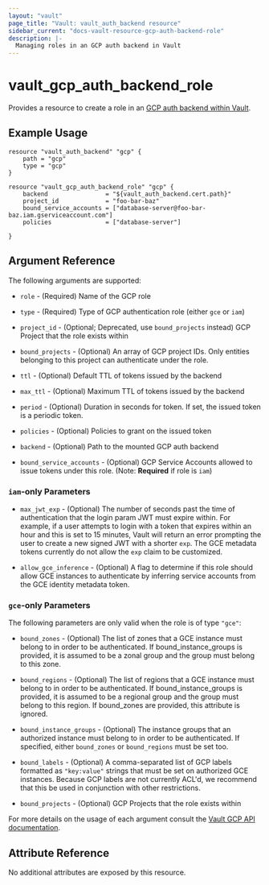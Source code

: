 ```yaml
---
layout: "vault"
page_title: "Vault: vault_auth_backend resource"
sidebar_current: "docs-vault-resource-gcp-auth-backend-role"
description: |-
  Managing roles in an GCP auth backend in Vault
---
```


# vault\_gcp\_auth\_backend\_role

Provides a resource to create a role in an [GCP auth backend within Vault](https://www.vaultproject.io/docs/auth/gcp.html).

## Example Usage

```hcl
resource "vault_auth_backend" "gcp" {
    path = "gcp"
    type = "gcp"
}

resource "vault_gcp_auth_backend_role" "gcp" {
    backend                = "${vault_auth_backend.cert.path}"
    project_id             = "foo-bar-baz"
    bound_service_accounts = ["database-server@foo-bar-baz.iam.gserviceaccount.com"]
    policies               = ["database-server"]

}
```

## Argument Reference

The following arguments are supported:

* `role` - (Required) Name of the GCP role

* `type` - (Required) Type of GCP authentication role (either `gce` or `iam`)

* `project_id` - (Optional; Deprecated, use `bound_projects` instead) GCP Project that the role exists within

* `bound_projects` - (Optional) An array of GCP project IDs. Only entities belonging to this project can authenticate under the role.

* `ttl` - (Optional) Default TTL of tokens issued by the backend

* `max_ttl` - (Optional) Maximum TTL of tokens issued by the backend

* `period` - (Optional) Duration in seconds for token.  If set, the issued token is a periodic token.

* `policies` - (Optional) Policies to grant on the issued token

* `backend` - (Optional) Path to the mounted GCP auth backend

* `bound_service_accounts` - (Optional) GCP Service Accounts allowed to issue tokens under this role. (Note: **Required** if role is `iam`)

### `iam`-only Parameters

* `max_jwt_exp` - (Optional) The number of seconds past the time of authentication that the login param JWT must expire within. For example, if a user attempts to login with a token that expires within an hour and this is set to 15 minutes, Vault will return an error prompting the user to create a new signed JWT with a shorter `exp`. The GCE metadata tokens currently do not allow the `exp` claim to be customized.

* `allow_gce_inference` - (Optional) A flag to determine if this role should allow GCE instances to authenticate by inferring service accounts from the GCE identity metadata token.

### `gce`-only Parameters

The following parameters are only valid when the role is of type `"gce"`:

* `bound_zones` - (Optional)  The list of zones that a GCE instance must belong to in order to be authenticated. If bound_instance_groups is provided, it is assumed to be a zonal group and the group must belong to this zone.

* `bound_regions` - (Optional) The list of regions that a GCE instance must belong to in order to be authenticated. If bound_instance_groups is provided, it is assumed to be a regional group and the group must belong to this region. If bound_zones are provided, this attribute is ignored.

* `bound_instance_groups` - (Optional) The instance groups that an authorized instance must belong to in order to be authenticated. If specified, either `bound_zones` or `bound_regions` must be set too.

* `bound_labels` - (Optional) A comma-separated list of GCP labels formatted as `"key:value"` strings that must be set on authorized GCE instances. Because GCP labels are not currently ACL'd, we recommend that this be used in conjunction with other restrictions.

* `bound_projects` - (Optional) GCP Projects that the role exists within

For more details on the usage of each argument consult the [Vault GCP API documentation](https://www.vaultproject.io/api/auth/gcp/index.html).

## Attribute Reference

No additional attributes are exposed by this resource.
